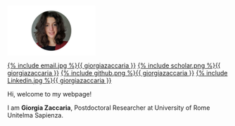 
  <img src="ZacGithub.jpg" style="width:200px;" align="middle"/>

<a href="mailto:giorgia.zaccaria@unitelmasapienza.it"><span class="icon icon--email">{% include email.jpg %}</span><span class="username">{{ giorgiazaccaria }}</span></a>
<a href="https://scholar.google.it/citations?hl=it&authuser=1&user=svSITAkAAAAJ"><span class="icon icon--scholar">{% include scholar.png %}</span><span class="username">{{ giorgiazaccaria }}</span></a>
<a href="https://github.com/giorgiazaccaria?tab=repositories"><span class="icon icon--github">{% include github.png %}</span><span class="username">{{ giorgiazaccaria }}</span></a>
<a href="https://linkedin.com/in/giorgia-zaccaria-2b7329174"><span class="icon icon--github">{% include Linkedin.jpg %}</span><span class="username">{{ giorgiazaccaria }}</span></a>

Hi, welcome to my webpage!

I am **Giorgia Zaccaria**, Postdoctoral Researcher at University of Rome Unitelma Sapienza.

